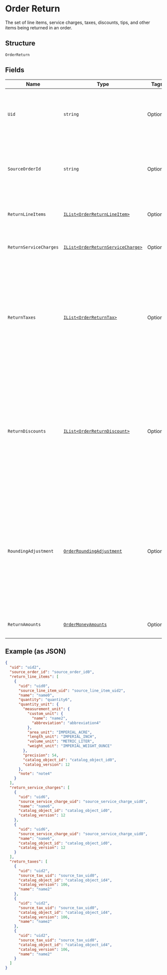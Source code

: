 
# Order Return

The set of line items, service charges, taxes, discounts, tips, and other items being returned in an order.

## Structure

`OrderReturn`

## Fields

| Name | Type | Tags | Description |
|  --- | --- | --- | --- |
| `Uid` | `string` | Optional | A unique ID that identifies the return only within this order.<br>**Constraints**: *Maximum Length*: `60` |
| `SourceOrderId` | `string` | Optional | An order that contains the original sale of these return line items. This is unset<br>for unlinked returns. |
| `ReturnLineItems` | [`IList<OrderReturnLineItem>`](../../doc/models/order-return-line-item.md) | Optional | A collection of line items that are being returned. |
| `ReturnServiceCharges` | [`IList<OrderReturnServiceCharge>`](../../doc/models/order-return-service-charge.md) | Optional | A collection of service charges that are being returned. |
| `ReturnTaxes` | [`IList<OrderReturnTax>`](../../doc/models/order-return-tax.md) | Optional | A collection of references to taxes being returned for an order, including the total<br>applied tax amount to be returned. The taxes must reference a top-level tax ID from the source<br>order. |
| `ReturnDiscounts` | [`IList<OrderReturnDiscount>`](../../doc/models/order-return-discount.md) | Optional | A collection of references to discounts being returned for an order, including the total<br>applied discount amount to be returned. The discounts must reference a top-level discount ID<br>from the source order. |
| `RoundingAdjustment` | [`OrderRoundingAdjustment`](../../doc/models/order-rounding-adjustment.md) | Optional | A rounding adjustment of the money being returned. Commonly used to apply cash rounding<br>when the minimum unit of the account is smaller than the lowest physical denomination of the currency. |
| `ReturnAmounts` | [`OrderMoneyAmounts`](../../doc/models/order-money-amounts.md) | Optional | A collection of various money amounts. |

## Example (as JSON)

```json
{
  "uid": "uid2",
  "source_order_id": "source_order_id0",
  "return_line_items": [
    {
      "uid": "uid0",
      "source_line_item_uid": "source_line_item_uid2",
      "name": "name0",
      "quantity": "quantity6",
      "quantity_unit": {
        "measurement_unit": {
          "custom_unit": {
            "name": "name2",
            "abbreviation": "abbreviation4"
          },
          "area_unit": "IMPERIAL_ACRE",
          "length_unit": "IMPERIAL_INCH",
          "volume_unit": "METRIC_LITER",
          "weight_unit": "IMPERIAL_WEIGHT_OUNCE"
        },
        "precision": 54,
        "catalog_object_id": "catalog_object_id0",
        "catalog_version": 12
      },
      "note": "note4"
    }
  ],
  "return_service_charges": [
    {
      "uid": "uid6",
      "source_service_charge_uid": "source_service_charge_uid0",
      "name": "name6",
      "catalog_object_id": "catalog_object_id0",
      "catalog_version": 12
    },
    {
      "uid": "uid6",
      "source_service_charge_uid": "source_service_charge_uid0",
      "name": "name6",
      "catalog_object_id": "catalog_object_id0",
      "catalog_version": 12
    }
  ],
  "return_taxes": [
    {
      "uid": "uid2",
      "source_tax_uid": "source_tax_uid0",
      "catalog_object_id": "catalog_object_id4",
      "catalog_version": 106,
      "name": "name2"
    },
    {
      "uid": "uid2",
      "source_tax_uid": "source_tax_uid0",
      "catalog_object_id": "catalog_object_id4",
      "catalog_version": 106,
      "name": "name2"
    },
    {
      "uid": "uid2",
      "source_tax_uid": "source_tax_uid0",
      "catalog_object_id": "catalog_object_id4",
      "catalog_version": 106,
      "name": "name2"
    }
  ]
}
```

